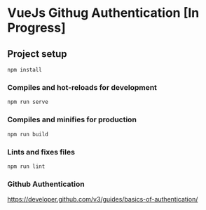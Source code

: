# VueJs Githug Authentication [In Progress]

## Project setup
```
npm install
```

### Compiles and hot-reloads for development
```
npm run serve
```

### Compiles and minifies for production
```
npm run build
```

### Lints and fixes files
```
npm run lint
```

### Github Authentication

https://developer.github.com/v3/guides/basics-of-authentication/
